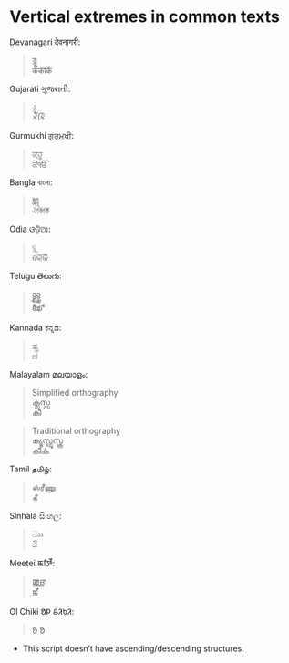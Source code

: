 # Vertical extremes in common texts

Devanagari देवनागरी:

> ड्डू \
> कँकॅंर्किं

Gujarati ગુજરાતી:

> ડ્ડૂ \
> કૅંર્કિં

Gurmukhi ਗੁਰਮੁਖੀ:

> ਕ੍ਹੂ \
> ਕੇਂੴ

Bangla বাংলা:

> ক্ট্রট্রূ \
> ঐর্কিকিঁ

Odia ଓଡ଼ିଆ:

> ତ୍ଥୂ \
> କୈର୍କିଁ

Telugu తెలుగు:

> క్టైక్ఖై \
> కీఖో

Kannada ಕನ್ನಡ:

> ಷ್ಟ್ರ \
> ಣಿ

Malayalam മലയാളം:

> Simplified orthography \
> ക്ലസ്സ \
> കീ

> Traditional orthography \
> ക്യൂസ്റ്റ്രൂസ്കൂ \
> കീൎക

Tamil தமிழ்:

> ஸ்ரீணு \
> கீ

Sinhala සිංහල:

> බ්‍රූ \
> ඪි

Meetei ꯃꯤꯇꯩ:

> ꯀ꯭ꯔꯨ \
> ꯃꯩ

Ol Chiki ᱚᱞ ᱪᱤᱠᱤ:

> ᱚ
> ᱚ

- This script doesn’t have ascending/descending structures.

